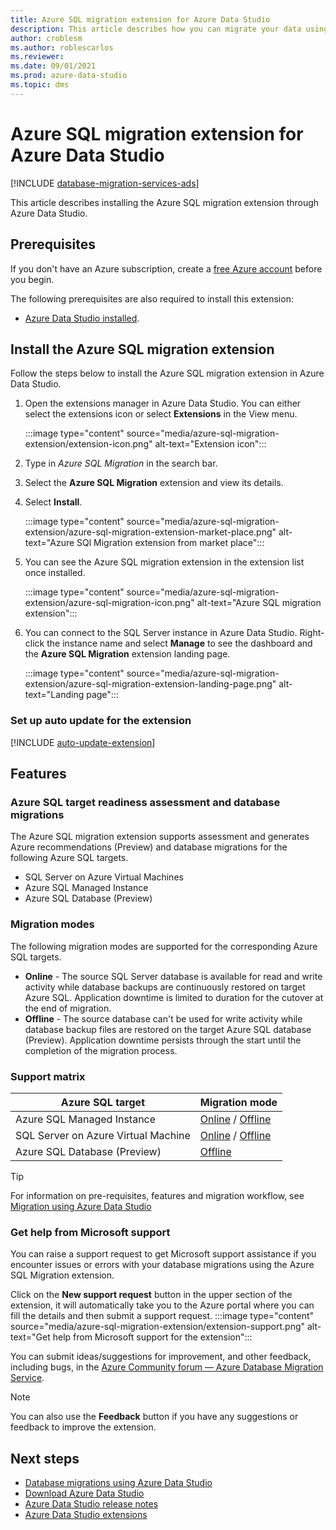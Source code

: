 ```yaml
---
title: Azure SQL migration extension for Azure Data Studio
description: This article describes how you can migrate your data using the Azure SQL migration extension with Azure Data Studio.
author: croblesm
ms.author: roblescarlos
ms.reviewer:
ms.date: 09/01/2021
ms.prod: azure-data-studio
ms.topic: dms
---
```


# Azure SQL migration extension for Azure Data Studio

[!INCLUDE [database-migration-services-ads](../../includes/database-migration-services-ads.md)]

This article describes installing the Azure SQL migration extension through Azure Data Studio.

## Prerequisites

If you don't have an Azure subscription, create a [free Azure account](https://azure.microsoft.com/free/) before you begin.

The following prerequisites are also required to install this extension:

- [Azure Data Studio installed](../download-azure-data-studio.md).

## Install the Azure SQL migration extension

Follow the steps below to install the Azure SQL migration extension in Azure Data Studio.

1. Open the extensions manager in Azure Data Studio. You can either select the extensions icon or select **Extensions** in the View menu.

    :::image type="content" source="media/azure-sql-migration-extension/extension-icon.png" alt-text="Extension icon":::

2. Type in *Azure SQL Migration* in the search bar.

3. Select the **Azure SQL Migration** extension and view its details.

4. Select **Install**.

    :::image type="content" source="media/azure-sql-migration-extension/azure-sql-migration-extension-market-place.png" alt-text="Azure SQl Migration extension from market place":::

5. You can see the Azure SQL migration extension in the extension list once installed.

    :::image type="content" source="media/azure-sql-migration-extension/azure-sql-migration-icon.png" alt-text="Azure SQL migration extension":::

6. You can connect to the SQL Server instance in Azure Data Studio. Right-click the instance name and select **Manage** to see the dashboard and the **Azure SQL Migration** extension landing page.

    :::image type="content" source="media/azure-sql-migration-extension/azure-sql-migration-extension-landing-page.png" alt-text="Landing page":::

### Set up auto update for the extension

[!INCLUDE [auto-update-extension](../../includes/auto-update-extension.md)]

## Features

### Azure SQL target readiness assessment and database migrations

The Azure SQL migration extension supports assessment and generates Azure recommendations (Preview) and database migrations for the following Azure SQL targets.

- SQL Server on Azure Virtual Machines
- Azure SQL Managed Instance
- Azure SQL Database (Preview)

### Migration modes

The following migration modes are supported for the corresponding Azure SQL targets.

- **Online** - The source SQL Server database is available for read and write activity while database backups are continuously restored on target Azure SQL. Application downtime is limited to duration for the cutover at the end of migration. 
- **Offline** - The source database can't be used for write activity while database backup files are restored on the target Azure SQL database (Preview). Application downtime persists through the start until the completion of the migration process.

### Support matrix

| Azure SQL target | Migration mode |
|-----------------|----------------|
Azure SQL Managed Instance| [Online](/azure/dms/tutorial-sql-server-managed-instance-online-ads) / [Offline](/azure/dms/tutorial-sql-server-managed-instance-offline-ads)
SQL Server on Azure Virtual Machine|[Online](/azure/dms/tutorial-sql-server-to-virtual-machine-online-ads) / [Offline](/azure/dms/tutorial-sql-server-to-virtual-machine-offline-ads)
Azure SQL Database (Preview)| [Offline](/azure/dms/tutorial-sql-server-azure-sql-database-offline-ads)

> [!TIP]
> For information on pre-requisites, features and migration workflow, see [Migration using Azure Data Studio](/azure/dms/migration-using-azure-data-studio)

### Get help from Microsoft support

You can raise a support request to get Microsoft support assistance if you encounter issues or errors with your database migrations using the Azure SQL Migration extension.

Click on the **New support request** button in the upper section of the extension, it will automatically take you to the Azure portal where you can fill the details and then submit a support request.
:::image type="content" source="media/azure-sql-migration-extension/extension-support.png" alt-text="Get help from Microsoft support for the extension":::

You can submit ideas/suggestions for improvement, and other feedback, including bugs, in the [Azure Community forum — Azure Database Migration Service](https://feedback.azure.com/d365community/forum/2dd7eb75-ef24-ec11-b6e6-000d3a4f0da0).

> [!NOTE]
> You can also use the **Feedback** button if you have any suggestions or feedback to improve the extension.

## Next steps

- [Database migrations using Azure Data Studio](/azure/dms/migration-using-azure-data-studio)
- [Download Azure Data Studio](../download-azure-data-studio.md)
- [Azure Data Studio release notes](../release-notes-azure-data-studio.md)
- [Azure Data Studio extensions](add-extensions.md)
